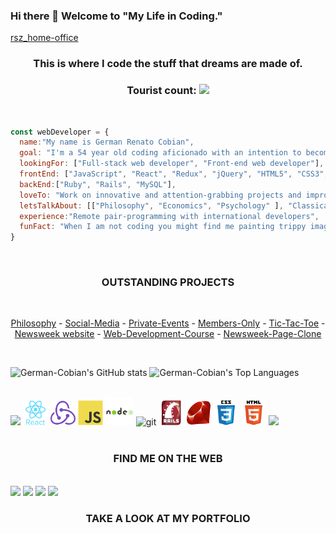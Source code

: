 ### Hi there 👋  Welcome to "My Life in Coding."

<!--
**German-Cobian/German-Cobian** is a ✨ _special_ ✨ repository because its `README.md` (this file) appears on your GitHub profile.

Here are some ideas to get you started:

- 🔭 I’m currently working on ...
- 🌱 I’m currently learning ...
- 👯 I’m looking to collaborate on ...
- 🤔 I’m looking for help with ...
- 💬 Ask me about ...
- 📫 How to reach me: ...
- 😄 Pronouns: ...
- ⚡ Fun fact: ...
-->

[rsz_home-office](https://user-images.githubusercontent.com/68709712/125976600-57b575e4-33e0-4efc-aad7-0b712f0b2e2c.jpg)


<h3 align='center'>This is where I code the stuff that dreams are made of.</h3>

<h3 align='center'>Tourist count: <img src='https://visitor-badge.laobi.icu/badge?page_id=German-Cobian'></h3>

  <br>
  
```javascript
const webDeveloper = {
  name:"My name is German Renato Cobian",
  goal: "I'm a 54 year old coding aficionado with an intention to become a successful full-stack web developer",
  lookingFor: ["Full-stack web developer", "Front-end web developer"],
  frontEnd: ["JavaScript", "React", "Redux", "jQuery", "HTML5", "CSS3", "Bootstrap"],
  backEnd:["Ruby", "Rails", "MySQL"],
  loveTo: "Work on innovative and attention-grabbing projects and improving my skills in coding",
  letsTalkAbout: [["Philosophy", "Economics", "Psychology" ], "Classical Music", "Jazz", "Fine-Art", "Matial-Arts"],
  experience:"Remote pair-programming with international developers",
  funFact: "When I am not coding you might find me painting trippy images in oils, writing essays or dancing tango",
}
```
<br>

<h3 align="center">
     OUTSTANDING PROJECTS
      
</h3>

<br>
<p align="center">
      <a href="https://github.com/German-Cobian/Philosophy">Philosophy</a> -
      <a href="https://github.com/German-Cobian/Social-Media">Social-Media</a> -
      <a href="https://github.com/German-Cobian/Private-Events">Private-Events</a> -
      <a href="https://github.com/German-Cobian/Members-Only">Members-Only</a> -
       <a href="https://github.com/German-Cobian/Tic-Tac-Toe">Tic-Tac-Toe</a> -
      <a href="https://diegodsha.github.io/Newsweek-Bootstrap/">Newsweek website</a> -
      <a href="https://github.com/German-Cobian/Web-Development-Course">Web-Development-Course</a> -
      <a href="https://github.com/German-Cobian/Newsweek-Page-Clone">Newsweek-Page-Clone</a>  
</p>

<br>

![German-Cobian's GitHub stats](https://github-readme-stats.vercel.app/api?username=German-Cobian&count_private=true&show_icons=true&theme=dark)<span>   </span>![German-Cobian's Top Languages](https://github-readme-stats.vercel.app/api/top-langs/?username=German-Cobian&theme=dark)
<!-- more icons
<p align="center" style="display: inline;">
      <a href="#"><img src="https://img.shields.io/badge/html5%20-%23E34F26.svg?&style=for-the-badge&logo=html5&logoColor=white"></a>
      <a href="#"><img src="https://img.shields.io/badge/css3%20-%231572B6.svg?&style=for-the-badge&logo=css3&logoColor=white"></a>
      <a href="#"><img src="https://img.shields.io/badge/bootstrap%20-%23563D7C.svg?&style=for-the-badge&logo=bootstrap&logoColor=white"></a>
      <a href="#"><img src="https://img.shields.io/badge/ruby-%23CC342D.svg?&style=for-the-badge&logo=ruby&logoColor=white"></a>
      <a href="#"><img src="https://img.shields.io/badge/rails%20-%23CC0000.svg?&style=for-the-badge&logo=ruby-on-rails&logoColor=white"></a>
      <a href="#"><img src="https://img.shields.io/badge/react%20-%2320232a.svg?&style=for-the-badge&logo=react&logoColor=%2361DAFB"></a>
      <a href="#"><img src="https://img.shields.io/badge/redux%20-%23593d88.svg?&style=for-the-badge&logo=redux&logoColor=white"></a>
</p>
-->

<br>

<p align="center" style="display: inline;">
 <img height=40px src="https://upload.wikimedia.org/wikipedia/commons/thumb/9/9a/Visual_Studio_Code_1.35_icon.svg/1024px-Visual_Studio_Code_1.35_icon.svg.png"> 
<img src="https://raw.githubusercontent.com/devicons/devicon/master/icons/react/react-original-wordmark.svg" alt="react" width="40" height="40"/> 
<img src="https://raw.githubusercontent.com/devicons/devicon/master/icons/redux/redux-original.svg" alt="redux" width="40" height="40"/>
<img src="https://raw.githubusercontent.com/devicons/devicon/master/icons/javascript/javascript-original.svg" alt="javascript" width="40" height="40"/>              <img src="https://raw.githubusercontent.com/devicons/devicon/master/icons/nodejs/nodejs-original-wordmark.svg" alt="nodejs" width="45" height="45"/>                           <img src="https://www.vectorlogo.zone/logos/git-scm/git-scm-icon.svg" alt="git" width="40" height="40"/>
<img src="https://raw.githubusercontent.com/devicons/devicon/master/icons/rails/rails-original-wordmark.svg" alt="rails" width="40" height="40"/>
<img src="https://raw.githubusercontent.com/devicons/devicon/master/icons/ruby/ruby-original.svg" alt="ruby" width="40" height="40"/>
<img src="https://raw.githubusercontent.com/devicons/devicon/master/icons/css3/css3-original-wordmark.svg" alt="css3" width="40" height="40"/>
<img src="https://raw.githubusercontent.com/devicons/devicon/master/icons/html5/html5-original-wordmark.svg" alt="html5" width="40" height="40"/>
<img src="https://img.shields.io/badge/bootstrap%20-%23563D7C.svg?&style=for-the-badge&logo=bootstrap&logoColor=white">

  </p>
<!--
<table align="center">
<tbody>
 <tr>
<td align="center" width="30%">
<img src="https://raw.githubusercontent.com/devicons/devicon/master/icons/react/react-original-wordmark.svg" alt="react" width="40" height="40"/>
</td>
<td align="center" width="30%">
  <img src="https://raw.githubusercontent.com/devicons/devicon/master/icons/javascript/javascript-original.svg" alt="javascript" width="40" height="40"/>
</td>
<td align="center" width="30%">
<img src="https://raw.githubusercontent.com/devicons/devicon/master/icons/nodejs/nodejs-original-wordmark.svg" alt="nodejs" width="45" height="45"/>
</td>
</tr>
<tr>
<td align="center" width="30%">
<img height=40px src="https://upload.wikimedia.org/wikipedia/commons/thumb/9/9a/Visual_Studio_Code_1.35_icon.svg/1024px-Visual_Studio_Code_1.35_icon.svg.png"> 
</td>
<td align="center" width="30%">
  <img src="https://www.vectorlogo.zone/logos/git-scm/git-scm-icon.svg" alt="git" width="40" height="40"/>
</td>
<td align="center" width="30%">
  <img src="https://raw.githubusercontent.com/devicons/devicon/master/icons/rails/rails-original-wordmark.svg" alt="rails" width="40" height="40"/>
</td>
</tr>
<tr>
<td align="center" width="30%">
  <img src="https://raw.githubusercontent.com/devicons/devicon/master/icons/redux/redux-original.svg" alt="redux" width="40" height="40"/>
</td>
<td align="center" width="30%">
<img height=65px src="https://img.icons8.com/ios-filled/2x/sql.png"> 
</td>
<td align="center" width="30%">
  <img src="https://raw.githubusercontent.com/devicons/devicon/master/icons/ruby/ruby-original.svg" alt="ruby" width="40" height="40"/>
</td>
</tr>
<tr>
<td align="center" width="30%">
  <img src="https://img.shields.io/badge/bootstrap%20-%23563D7C.svg?&style=for-the-badge&logo=bootstrap&logoColor=white">
</td>
<td align="center" width="30%">
  <img src="https://raw.githubusercontent.com/devicons/devicon/master/icons/css3/css3-original-wordmark.svg" alt="css3" width="40" height="40"/> 
</td>
<td align="center" width="30%">
  <img src="https://raw.githubusercontent.com/devicons/devicon/master/icons/html5/html5-original-wordmark.svg" alt="html5" width="40" height="40"/>
</td>
</tr>
</tbody>
</table>
-->
<br>
<br>
<h3 align="center">FIND ME ON THE WEB</h3>
<br>
<p align="center" style="display: inline;">
      <a href="https://github.com/German-Cobian?tab=followers"><img src="https://img.shields.io/github/followers/German-Cobian?label=Follow%20me&style=social"></a>
      <a href="https://twitter.com/GermanCobian1"><img src="https://img.shields.io/twitter/follow/German-Cobian?style=social"></a>
      <a href="https://www.linkedin.com/in/german-cobian/"><img src="https://img.shields.io/badge/LinkedIn-Contact%20Me-blue"></a>
      <a href="mailto:germancobian@hotmail.com"><img src="https://img.shields.io/badge/-Outlook-0078D4?style=flat&logo=Microsoft-Outlook&logoColor=white"></a>
</p>

<h3 align="center">TAKE A LOOK AT MY PORTFOLIO<h3>
<a href="https://german-cobian.github.io/Portfolio/"></a>


<br>
<!--<p align="center"><img src="https://i.imgur.com/A6bWGFl.gif"/></p>-->
<br>